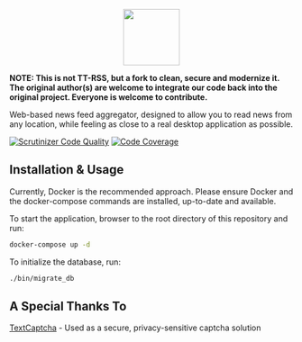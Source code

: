 <p align="center">
  <img height="100" src="https://github.com/codysnider/urss/raw/master/public/images/logo/normal-with-text.png">
</p>

**NOTE: This is not TT-RSS, but a fork to clean, secure and modernize it. The original author(s) are welcome
to integrate our code back into the original project. Everyone is welcome to contribute.**

Web-based news feed aggregator, designed to allow you to read news from
any location, while feeling as close to a real desktop application as possible.

[![Scrutinizer Code Quality](https://scrutinizer-ci.com/g/codysnider/tt-rss/badges/quality-score.png?b=master)](https://scrutinizer-ci.com/g/codysnider/tt-rss/?branch=master)
[![Code Coverage](https://scrutinizer-ci.com/g/codysnider/tt-rss/badges/coverage.png?b=master)](https://scrutinizer-ci.com/g/codysnider/tt-rss/?branch=master)

## Installation & Usage

Currently, Docker is the recommended approach. Please ensure Docker and the docker-compose commands are installed, up-to-date and available.

To start the application, browser to the root directory of this repository and run:
```bash
docker-compose up -d
```

To initialize the database, run:
```bash
./bin/migrate_db
```

## A Special Thanks To

[TextCaptcha](http://textcaptcha.com/) - Used as a secure, privacy-sensitive captcha solution
